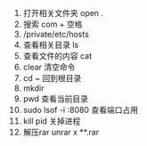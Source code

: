 1. 打开相关文件夹 open .
2. 搜索 com + 空格
3. /private/etc/hosts
4. 查看相关目录 ls
5. 查看文件的内容 cat
6. clear 清空命令
7. cd ~ 回到根目录
8. mkdir
9. pwd 查看当前目录 
10. sudo lsof -i :8080 查看端口占用
11. kill pid 关掉进程
12. 解压rar unrar x **.rar
